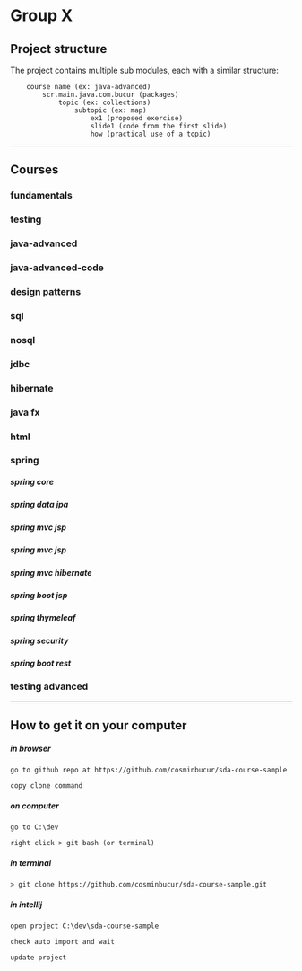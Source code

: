 # Group X

## Project structure
The project contains multiple sub modules, each with a similar structure:

        course name (ex: java-advanced)
            scr.main.java.com.bucur (packages)
                topic (ex: collections)
                    subtopic (ex: map)
                        ex1 (proposed exercise)
                        slide1 (code from the first slide)
                        how (practical use of a topic)

---

## Courses

### fundamentals

### testing

### java-advanced

### java-advanced-code

### design patterns

### sql

### nosql

### jdbc

### hibernate

### java fx

### html

### spring
 
##### spring core

##### spring data jpa

##### spring mvc jsp

##### spring mvc jsp

##### spring mvc hibernate

##### spring boot jsp

##### spring thymeleaf

##### spring security

##### spring boot rest

### testing advanced

---

## How to get it on your computer

##### in browser

	go to github repo at https://github.com/cosminbucur/sda-course-sample

	copy clone command

##### on computer
	go to C:\dev

	right click > git bash (or terminal)

##### in terminal
	> git clone https://github.com/cosminbucur/sda-course-sample.git

##### in intellij
	open project C:\dev\sda-course-sample

	check auto import and wait

	update project
